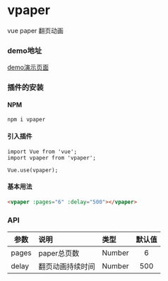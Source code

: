 # vpaper
vue paper 翻页动画

### demo地址
[demo演示页面](http://gcvin.herokuapp.com/upload/ 'paper 翻页动画演示页面')

### 插件的安装
#### NPM 
```
npm i vpaper
```
#### 引入插件
```
import Vue from 'vue';
import vpaper from 'vpaper';

Vue.use(vpaper);
```

#### 基本用法  
```html
<vpaper :pages="6" :delay="500"></vpaper>
```

### API  
| 参数 | 说明 | 类型 | 默认值 |  
| - | :- | :- | :-: |  
| pages | paper总页数 | Number | 6 | 
| delay | 翻页动画持续时间| Number | 500 |
